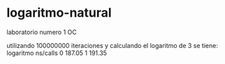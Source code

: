 logaritmo-natural
=================

laboratorio numero 1 OC

utilizando 100000000 iteraciones y calculando el logaritmo de 3 se tiene:
	logaritmo 			ns/calls
      0						187.05
     1 						191.35
